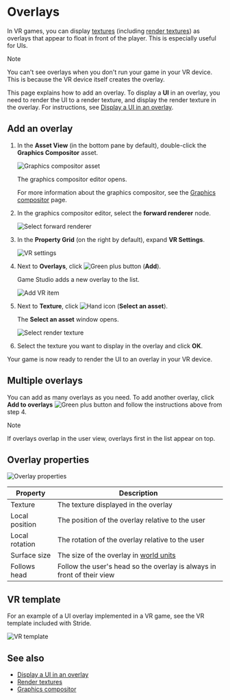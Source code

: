 # Overlays

In VR games, you can display [textures](../graphics/textures/index.md) (including [render textures](../graphics/graphics-compositor/render-textures.md)) as overlays that appear to float in front of the player. This is especially useful for UIs.

> [!Note]
> You can't see overlays when you don't run your game in your VR device. This is because the VR device itself creates the overlay.

This page explains how to add an overlay. To display a **UI** in an overlay, you need to render the UI to a render texture, and display the render texture in the overlay. For instructions, see [Display a UI in an overlay](display-a-UI-in-an-overlay.md).

## Add an overlay

1. In the **Asset View** (in the bottom pane by default), double-click the **Graphics Compositor** asset.

    ![Graphics compositor asset](../graphics/graphics-compositor/media/graphics-compositor-asset.png)

    The graphics compositor editor opens.

    For more information about the graphics compositor, see the [Graphics compositor](../graphics/graphics-compositor/index.md) page.

2. In the graphics compositor editor, select the **forward renderer** node.

    ![Select forward renderer](media/select-forward-renderer.png)

3. In the **Property Grid** (on the right by default), expand **VR Settings**.

    ![VR settings](media/vr-settings.png)

4. Next to **Overlays**, click ![Green plus button](../game-studio/media/green-plus-icon.png) (**Add**).

    Game Studio adds a new overlay to the list.

    ![Add VR item](media/add-overlay.png)

5. Next to **Texture**, click ![Hand icon](../game-studio/media/hand-icon.png) (**Select an asset**).

    The **Select an asset** window opens.

    ![Select render texture](../graphics/graphics-compositor/media/select-render-frame.png)

6. Select the texture you want to display in the overlay and click **OK**.

Your game is now ready to render the UI to an overlay in your VR device.

## Multiple overlays

You can add as many overlays as you need. To add another overlay, click **Add to overlays** ![Green plus button](../game-studio/media/green-plus-icon.png) and follow the instructions above from step 4.

> [!Note]
> If overlays overlap in the user view, overlays first in the list appear on top.

## Overlay properties

![Overlay properties](media/overlay-properties.png)

| Property       | Description
|----------------|------------------
| Texture        | The texture displayed in the overlay
| Local position | The position of the overlay relative to the user
| Local rotation | The rotation of the overlay relative to the user
| Surface size   | The size of the overlay in [world units](../game-studio/world-units.md)
| Follows head   | Follow the user's head so the overlay is always in front of their view

## VR template

For an example of a UI overlay implemented in a VR game, see the VR template included with Stride.

![VR template](media/template-virtual-reality.png)

## See also

* [Display a UI in an overlay](display-a-UI-in-an-overlay.md)
* [Render textures](../graphics/graphics-compositor/render-textures.md)
* [Graphics compositor](../graphics/graphics-compositor/index.md)
